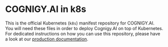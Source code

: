 # COGNIGY.AI in k8s
This is the official Kubernetes (``k8s``) manifest repository for COGNIGY.AI. You will need these files in order to deploy Cognigy.AI on top of Kubernetes. For dedicated instructions on how you can use this repository, please have a look at our [production documentation](https://docs.cognigy.com/docs/installation-and-dev-ops-guide).